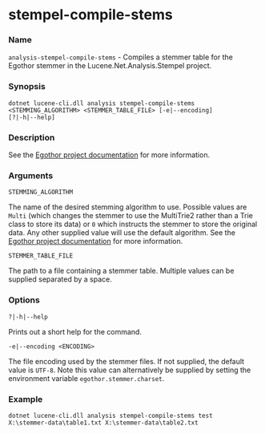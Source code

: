 # stempel-compile-stems

### Name

`analysis-stempel-compile-stems` - Compiles a stemmer table for the Egothor stemmer in the Lucene.Net.Analysis.Stempel project.

### Synopsis

<code>dotnet lucene-cli.dll analysis stempel-compile-stems <STEMMING_ALGORITHM> <STEMMER_TABLE_FILE> [-e|--encoding] [?|-h|--help]</code>

### Description

See the [Egothor project documentation](http://egothor.sourceforge.net/) for more information.

### Arguments

`STEMMING_ALGORITHM`

The name of the desired stemming algorithm to use. Possible values are `Multi` (which changes the stemmer to use the  MultiTrie2 rather than a Trie class to store its data) or `0` which instructs the stemmer to store the original data. Any other supplied value will use the default algorithm. See the [Egothor project documentation](http://egothor.sourceforge.net/) for more information.

`STEMMER_TABLE_FILE`

The path to a file containing a stemmer table. Multiple values can be supplied separated by a space.

### Options

`?|-h|--help`

Prints out a short help for the command.

`-e|--encoding <ENCODING>`

The file encoding used by the stemmer files. If not supplied, the default value is `UTF-8`. Note this value can alternatively be supplied by setting the environment variable `egothor.stemmer.charset`.

### Example

<code>dotnet lucene-cli.dll analysis stempel-compile-stems test X:\stemmer-data\table1.txt X:\stemmer-data\table2.txt</code>
